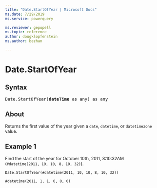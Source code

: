 ```yaml
---
title: "Date.StartOfYear | Microsoft Docs"
ms.date: 7/29/2019
ms.service: powerquery

ms.reviewer: gepopell
ms.topic: reference
author: dougklopfenstein
ms.author: bezhan

---
```

# Date.StartOfYear

## Syntax

<pre>
Date.StartOfYear(<b>dateTime</b> as any) as any
</pre>
  
## About  
Returns the first value of the year given a `date`, `datetime`, or `datetimezone` value.

## Example 1
Find the start of the year for October 10th, 2011, 8:10:32AM (`#datetime(2011, 10, 10, 8, 10, 32)`).

```powerquery-m
Date.StartOfYear(#datetime(2011, 10, 10, 8, 10, 32))
```

`#datetime(2011, 1, 1, 0, 0, 0)`
